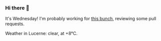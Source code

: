 ### Hi there :wave:

It's Wednesday! I'm probably working for [this bunch](https://github.com/kohofinancial), reviewing some pull requests.

Weather in Lucerne: clear, at +8°C.
